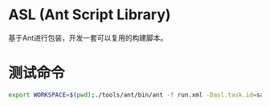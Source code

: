 # ASL (Ant Script Library)

基于Ant进行包装，开发一套可以复用的构建脚本。

# 测试命令

```bash
export WORKSPACE=$(pwd);./tools/ant/bin/ant -f run.xml -Dasl.task.id=sample -Dasl.log.level=debug -Dasl.log.locale=zh
```
